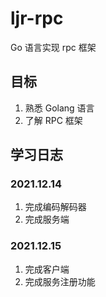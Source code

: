 # ljr-rpc

Go 语言实现 rpc 框架

## 目标

1. 熟悉 Golang 语言
2. 了解 RPC 框架

## 学习日志

### 2021.12.14

1. 完成编码解码器
2. 完成服务端

### 2021.12.15

1. 完成客户端
2. 完成服务注册功能
